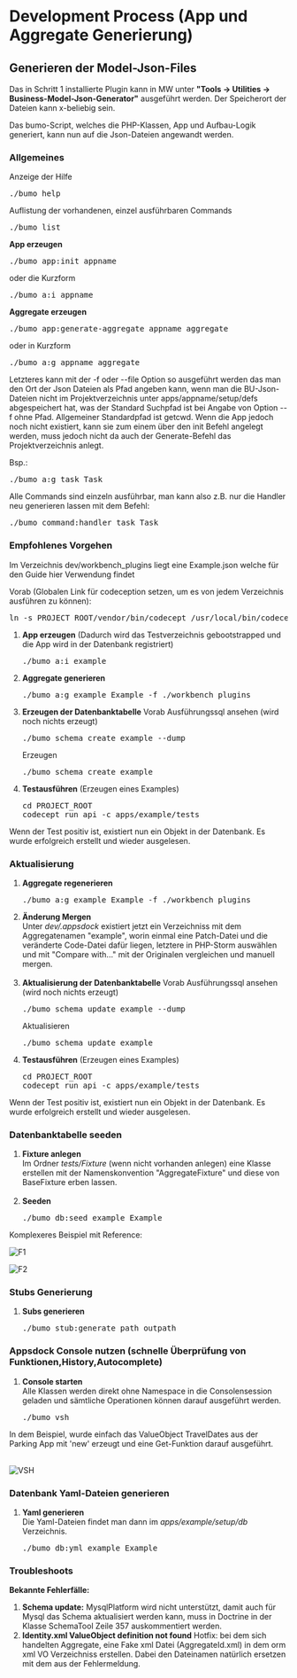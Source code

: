 # Development Process (App und Aggregate Generierung)

Generieren der Model-Json-Files
-------------------------------

Das in Schritt 1 installierte Plugin kann in MW unter **"Tools -> Utilities -> Business-Model-Json-Generator"** ausgeführt werden.
Der Speicherort der Dateien kann x-beliebig sein.

Das bumo-Script, welches die PHP-Klassen, App und Aufbau-Logik generiert, kann nun auf die Json-Dateien angewandt werden.

### Allgemeines

Anzeige der Hilfe
<pre>./bumo help</pre>  
Auflistung der vorhandenen, einzel ausführbaren Commands
<pre>./bumo list</pre>
**App erzeugen**
<pre>./bumo app:init appname</pre> 
oder die Kurzform 
<pre>./bumo a:i appname</pre>
**Aggregate erzeugen**
<pre>./bumo app:generate-aggregate appname aggregate</pre> 
oder in Kurzform 
<pre>./bumo a:g appname aggregate</pre>

Letzteres kann mit der -f oder --file Option so ausgeführt werden das man den Ort der Json Dateien als Pfad angeben kann,
wenn man die BU-Json-Dateien nicht im Projektverzeichnis unter apps/appname/setup/defs abgespeichert hat, was der Standard
Suchpfad ist bei Angabe von Option --f ohne Pfad. Allgemeiner Standardpfad ist getcwd. Wenn die App jedoch noch nicht existiert, kann sie zum einem über den init Befehl angelegt werden, muss jedoch nicht
da auch der Generate-Befehl das Projektverzeichnis anlegt.

Bsp.: <pre>./bumo a:g task Task</pre>

Alle Commands sind einzeln ausführbar, man kann also z.B. nur die Handler neu generieren lassen mit dem Befehl:<br>
<pre>./bumo command:handler task Task</pre>

### Empfohlenes Vorgehen

Im Verzeichnis dev/workbench_plugins liegt eine Example.json welche für den Guide hier Verwendung findet

Vorab (Globalen Link für codeception setzen, um es von jedem Verzeichnis ausführen zu können):
<pre>ln -s PROJECT_ROOT/vendor/bin/codecept /usr/local/bin/codecept</pre>


1) **App erzeugen** (Dadurch wird das Testverzeichnis gebootstrapped und die App wird in der Datenbank registriert)
    <pre>./bumo a:i example</pre>
2) **Aggregate generieren**
    <pre>./bumo a:g example Example -f ./workbench_plugins</pre>
3) **Erzeugen der Datenbanktabelle**
    Vorab Ausführungssql ansehen (wird noch nichts erzeugt)
    <pre>./bumo schema create example --dump</pre>
    Erzeugen
    <pre>./bumo schema create example</pre>
4) **Testausführen** (Erzeugen eines Examples)
    <pre>cd PROJECT_ROOT<br>codecept run api -c apps/example/tests</pre>

Wenn der Test positiv ist, existiert nun ein Objekt in der Datenbank. Es wurde erfolgreich erstellt und wieder ausgelesen.

### Aktualisierung

1) **Aggregate regenerieren**
    <pre>./bumo a:g example Example -f ./workbench_plugins</pre>
2) **Änderung Mergen**<br>
    Unter *dev/.appsdock* existiert jetzt ein Verzeichniss mit dem Aggregatenamen "example", worin einmal eine Patch-Datei und die veränderte Code-Datei dafür liegen, letztere in PHP-Storm auswählen und mit "Compare with..." mit der Originalen vergleichen und manuell mergen.<br><br>
3) **Aktualisierung der Datenbanktabelle**
    Vorab Ausführungssql ansehen (wird noch nichts erzeugt)
    <pre>./bumo schema update example --dump</pre>
    Aktualisieren
    <pre>./bumo schema update example</pre>
4) **Testausführen** (Erzeugen eines Examples)
    <pre>cd PROJECT_ROOT<br>codecept run api -c apps/example/tests</pre>

Wenn der Test positiv ist, existiert nun ein Objekt in der Datenbank. Es wurde erfolgreich erstellt und wieder ausgelesen.

### Datenbanktabelle seeden

1) **Fixture anlegen**<br>
    Im Ordner *tests/Fixture* (wenn nicht vorhanden anlegen) eine Klasse erstellen mit der Namenskonvention "AggregateFixture" und diese von BaseFixture erben lassen.<br>
    <br>
2) **Seeden**<br>
    <pre>./bumo db:seed example Example</pre>

Komplexeres Beispiel mit Reference:<br>

![F1](images/fixture.png)

![F2](images/fixture2.png)

### Stubs Generierung

1) **Subs generieren**<br>
    <pre>./bumo stub:generate path outpath</pre>
    
### Appsdock Console nutzen (schnelle Überprüfung von Funktionen,History,Autocomplete)  

1) **Console starten**<br>
    Alle Klassen werden direkt ohne Namespace in die Consolensession geladen und sämtliche Operationen können darauf ausgeführt werden.
    <pre>./bumo vsh</pre>

In dem Beispiel, wurde einfach das ValueObject TravelDates aus der Parking App mit 'new' erzeugt und eine Get-Funktion darauf ausgeführt.<br><br>

![VSH](images/vsh.png)
 
### Datenbank Yaml-Dateien generieren  

1) **Yaml generieren**<br>
    Die Yaml-Dateien findet man dann im *apps/example/setup/db* Verzeichnis.<br>
    <pre>./bumo db:yml example Example</pre>

### Troubleshoots

**Bekannte Fehlerfälle:**<br>

1) **Schema update:** MysqlPlatform wird nicht unterstützt, damit auch für Mysql das Schema aktualisiert werden kann, muss in Doctrine in der Klasse SchemaTool Zeile 357 auskommentiert werden.<br>
2) **Identity.xml ValueObject definition not found** Hotfix: bei dem sich handelten Aggregate, eine Fake xml Datei (AggregateId.xml) in dem orm xml VO Verzeichniss erstellen. Dabei den Dateinamen natürlich ersetzen mit dem aus der Fehlermeldung.